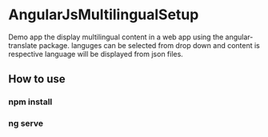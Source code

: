 # AngularJsMultilingualSetup
  Demo app the display multilingual content in a web app using the angular-translate package.
  languges can be selected from drop down and content is respective language will be displayed from json files.
  
## How to use

### npm install
### ng serve 
